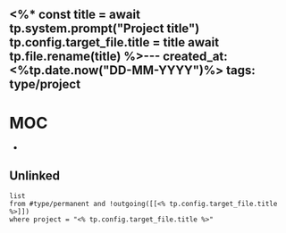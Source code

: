 <%*
const title = await tp.system.prompt("Project title")
tp.config.target_file.title = title
await tp.file.rename(title)
%>---
created_at: <%tp.date.now("DD-MM-YYYY")%>
tags: 
 type/project
---

# MOC
- 

## Unlinked
```dataview
list 
from #type/permanent and !outgoing([[<% tp.config.target_file.title %>]])
where project = "<% tp.config.target_file.title %>"
```
